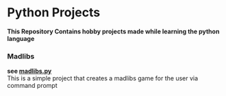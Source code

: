 # Python Projects

**This Repository Contains hobby projects made while learning the python language**

### Madlibs

<b>see [madlibs.py](madlibs/madlibs.py)</b><br>
This is a simple project that creates a madlibs game for the user via command prompt
